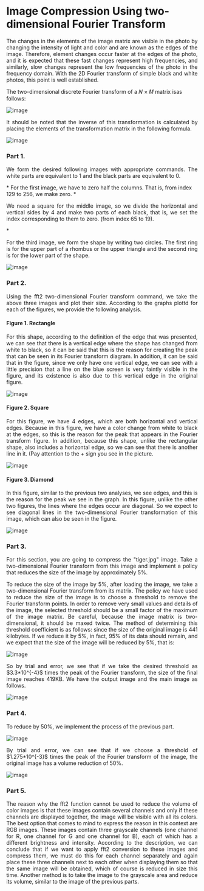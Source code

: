 # Image Compression Using two-dimensional Fourier Transform

<p align="justify"> The changes in the elements of the image matrix are visible in the photo by changing the intensity of light and color and are known as the edges of the image. Therefore, element changes occur faster at the edges of the photo, and it is expected that these fast changes represent high frequencies, and similarly, slow changes represent the low frequencies of the photo in the frequency domain. With the 2D Fourier transform of simple black and white photos, this point is well established. </p>

The two-dimensional discrete Fourier transform of a 𝑁 × 𝑀 matrix is ​​as follows:

![image](https://github.com/SogolGoodarzi/Image-compression-using-two-dimensional-Fourier-transform/assets/125180530/8a0fb3fd-c153-413b-a963-31ec8e781c9f)

<p align="justify"> It should be noted that the inverse of this transformation is calculated by placing the elements of the transformation matrix in the following formula. </p>

![image](https://github.com/SogolGoodarzi/Image-compression-using-two-dimensional-Fourier-transform/assets/125180530/0039c955-7cf0-4a0a-a055-36d57fe27800)

### Part 1.
<p align="justify"> We form the desired following images with appropriate commands. The white parts are equivalent to 1 and the black parts are equivalent to 0. </p>
* For the first image, we have to zero half the columns. That is, from index 129 to 256, we make zero.
* <p align="justify"> We need a square for the middle image, so we divide the horizontal and vertical sides by 4 and make two parts of each black, that is, we set the index corresponding to them to zero. (from index 65 to 19). </p>
* <p align="justify"> For the third image, we form the shape by writing two circles. The first ring is for the upper part of a rhombus or the upper triangle and the second ring is for the lower part of the shape. </p>

![image](https://github.com/SogolGoodarzi/Image-compression-using-two-dimensional-Fourier-transform/assets/125180530/f8d71872-0738-4e6f-a037-476fe947b5e3)

### Part 2.
<p align="justify"> Using the fft2 two-dimensional Fourier transform command, we take the above three images and plot their size. According to the graphs plottd  for each of the figures, we provide the following analysis. </p>

#### Figure 1. Rectangle
<p align="justify"> For this shape, according to the definition of the edge that was presented, we can see that there is a vertical edge where the shape has changed from white to black, so it can be said that this is the reason for creating the peak that can be seen in its Fourier transform diagram. In addition, it can be said that in the figure, since we only have one vertical edge, we can see with a little precision that a line on the blue screen is very faintly visible in the figure, and its existence is also due to this vertical edge in the original figure. </p>

![image](https://github.com/SogolGoodarzi/Image-compression-using-two-dimensional-Fourier-transform/assets/125180530/65d67ea7-928a-411a-959b-a2795c47baed)

#### Figure 2. Square
<p align="justify"> For this figure, we have 4 edges, which are both horizontal and vertical edges. Because in this figure, we have a color change from white to black at the edges, so this is the reason for the peak that appears in the Fourier transform figure. In addition, because this shape, unlike the rectangular shape, also includes a horizontal edge, so we can see that there is another line in it. (Pay attention to the + sign you see in the picture. </p>

![image](https://github.com/SogolGoodarzi/Image-compression-using-two-dimensional-Fourier-transform/assets/125180530/a0a7c6eb-7285-4110-a384-a186ab89183a)

#### Figure 3. Diamond 
<p align="justify"> In this figure, similar to the previous two analyses, we see edges, and this is the reason for the peak we see in the graph. In this figure, unlike the other two figures, the lines where the edges occur are diagonal. So we expect to see diagonal lines in the two-dimensional Fourier transformation of this image, which can also be seen in the figure. </p>

![image](https://github.com/SogolGoodarzi/Image-compression-using-two-dimensional-Fourier-transform/assets/125180530/bf2753fc-e7c1-4e85-ba74-770f83ad68bb)

### Part 3.
<p align="justify"> For this section, you are going to compress the "tiger.jpg" image. Take a two-dimensional Fourier transform from this image and implement a policy that reduces the size of the image by approximately 5%. </p>

<p align="justify"> To reduce the size of the image by 5%, after loading the image, we take a two-dimensional Fourier transform from its matrix. The policy we have used to reduce the size of the image is to choose a threshold to remove the Fourier transform points. In order to remove very small values ​​and details of the image, the selected threshold should be a small factor of the maximum of the image matrix. Be careful, because the image matrix is ​​two-dimensional, it should be maxed twice. The method of determining this threshold coefficient is as follows: since the size of the original image is 441 kilobytes. If we reduce it by 5%, in fact, 95% of its data should remain, and we expect that the size of the image will be reduced by 5%, that is: </p>

![image](https://github.com/SogolGoodarzi/Image-compression-using-two-dimensional-Fourier-transform/assets/125180530/6816d365-63ce-4e7a-833d-4cc70cddd1f5)

<p align="justify"> So by trial and error, we see that if we take the desired threshold as $3.3*10^{-4}$ times the peak of the Fourier transform, the size of the final image reaches 419KB. We have the output image and the main image as follows. </p>

![image](https://github.com/SogolGoodarzi/Image-compression-using-two-dimensional-Fourier-transform/assets/125180530/057c9dde-3399-487b-96fe-4b7e3342da2f)

### Part 4.
To reduce by 50%, we implement the process of the previous part.

![image](https://github.com/SogolGoodarzi/Image-compression-using-two-dimensional-Fourier-transform/assets/125180530/ad2b7053-3d22-40bd-9ee1-65840c87fb3b)

<p align="justify"> By trial and error, we can see that if we choose a threshold of $1.275*10^{-3}$ times the peak of the Fourier transform of the image, the original image has a volume reduction of 50%. </p>

![image](https://github.com/SogolGoodarzi/Image-compression-using-two-dimensional-Fourier-transform/assets/125180530/90aaba1d-dc65-4c62-8f04-fc321907e96a)

### Part 5. 
<p align="justify"> The reason why the fft2 function cannot be used to reduce the volume of color images is that these images contain several channels and only if these channels are displayed together, the image will be visible with all its colors. The best option that comes to mind to express the reason in this context are RGB images. These images contain three grayscale channels (one channel for R, one channel for G and one channel for B), each of which has a different brightness and intensity. According to the description, we can conclude that if we want to apply fft2 conversion to these images and compress them, we must do this for each channel separately and again place these three channels next to each other when displaying them so that the same image will be obtained, which of course is reduced in size this time. Another method is to take the image to the grayscale area and reduce its volume, similar to the image of the previous parts. </p>





















